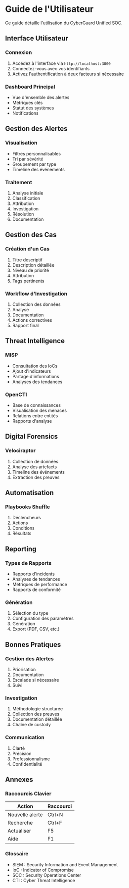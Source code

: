 # Guide de l'Utilisateur

Ce guide détaille l'utilisation du CyberGuard Unified SOC.

## Interface Utilisateur

### Connexion
1. Accédez à l'interface via `http://localhost:3000`
2. Connectez-vous avec vos identifiants
3. Activez l'authentification à deux facteurs si nécessaire

### Dashboard Principal
- Vue d'ensemble des alertes
- Métriques clés
- Statut des systèmes
- Notifications

## Gestion des Alertes

### Visualisation
- Filtres personnalisables
- Tri par sévérité
- Groupement par type
- Timeline des événements

### Traitement
1. Analyse initiale
2. Classification
3. Attribution
4. Investigation
5. Résolution
6. Documentation

## Gestion des Cas

### Création d'un Cas
1. Titre descriptif
2. Description détaillée
3. Niveau de priorité
4. Attribution
5. Tags pertinents

### Workflow d'Investigation
1. Collection des données
2. Analyse
3. Documentation
4. Actions correctives
5. Rapport final

## Threat Intelligence

### MISP
- Consultation des IoCs
- Ajout d'indicateurs
- Partage d'informations
- Analyses des tendances

### OpenCTI
- Base de connaissances
- Visualisation des menaces
- Relations entre entités
- Rapports d'analyse

## Digital Forensics

### Velociraptor
1. Collection de données
2. Analyse des artefacts
3. Timeline des événements
4. Extraction des preuves

## Automatisation

### Playbooks Shuffle
1. Déclencheurs
2. Actions
3. Conditions
4. Résultats

## Reporting

### Types de Rapports
- Rapports d'incidents
- Analyses de tendances
- Métriques de performance
- Rapports de conformité

### Génération
1. Sélection du type
2. Configuration des paramètres
3. Génération
4. Export (PDF, CSV, etc.)

## Bonnes Pratiques

### Gestion des Alertes
1. Priorisation
2. Documentation
3. Escalade si nécessaire
4. Suivi

### Investigation
1. Méthodologie structurée
2. Collection des preuves
3. Documentation détaillée
4. Chaîne de custody

### Communication
1. Clarté
2. Précision
3. Professionnalisme
4. Confidentialité

## Annexes

### Raccourcis Clavier
| Action | Raccourci |
|--------|-----------|
| Nouvelle alerte | Ctrl+N |
| Recherche | Ctrl+F |
| Actualiser | F5 |
| Aide | F1 |

### Glossaire
- SIEM : Security Information and Event Management
- IoC : Indicator of Compromise
- SOC : Security Operations Center
- CTI : Cyber Threat Intelligence

